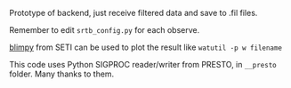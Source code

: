 Prototype of backend, just receive filtered data and save to .fil files.

Remember to edit `srtb_config.py` for each observe.

[blimpy](https://github.com/UCBerkeleySETI/blimpy) from SETI can be used to plot the result like `watutil -p w filename`

This code uses Python SIGPROC reader/writer from PRESTO, in `__presto` folder.
Many thanks to them.
